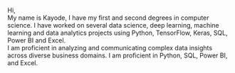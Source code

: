 Hi,<br>
My name is Kayode, I have my first and second degrees in computer science. I have worked on several data science, deep learning, machine learning and data analytics projects using Python, TensorFlow, Keras, SQL, Power BI and Excel.<br>
I am proficient in analyzing and communicating complex data insights across diverse business domains.
I am proficient in Python, SQL, Power BI, and Excel.


<!---
yahayakayode/yahayakayode is a ✨ special ✨ repository because its `README.md` (this file) appears on your GitHub profile.
You can click the Preview link to take a look at your changes.
--->
